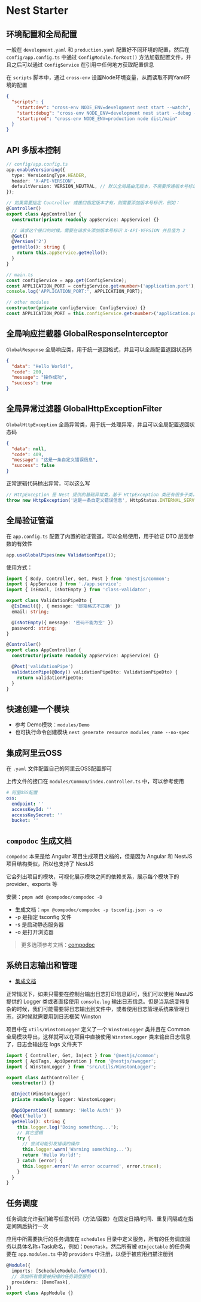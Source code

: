# Nest Starter

## 环境配置和全局配置

一般在 `development.yaml` 和 `production.yaml` 配置好不同环境的配置，然后在 `config/app.config.ts` 中通过 `ConfigModule.forRoot()` 方法加载配置文件，并且之后可以通过 `ConfigService` 在引用中任何地方获取配置信息

在 `scripts` 脚本中，通过 `cross-env` 设置Node环境变量，从而读取不同Yaml环境的配置

```json
{
  "scripts": {
    "start:dev": "cross-env NODE_ENV=development nest start --watch",
    "start:debug": "cross-env NODE_ENV=development nest start --debug --watch",
    "start:prod": "cross-env NODE_ENV=production node dist/main"
  }
}
```

## API 多版本控制

```ts
// config/app.config.ts
app.enableVersioning({
  type: VersioningType.HEADER,
  header: 'X-API-VERSION',
  defaultVersion: VERSION_NEUTRAL, // 默认全局路由无版本，不需要传递版本号标识
});

// 如果需要指定 Controller 或接口指定版本才有，则需要添加版本号标识，例如：
@Controller()
export class AppController {
  constructor(private readonly appService: AppService) {}

  // 请求这个接口的时候，需要在请求头添加版本号标识 X-API-VERSION 并且值为 2
  @Get()
  @Version('2')
  getHello(): string {
    return this.appService.getHello();
  }
}
```

```ts
// main.ts
const configService = app.get(ConfigService);
const APPLICATION_PORT = configService.get<number>('application.port');
console.log('APPLICATION_PORT:', APPLICATION_PORT);

// other modules
constructor(private configService: ConfigService) {}
const APPLICATION_PORT = this.configService.get<number>('application.port');
```

## 全局响应拦截器 GlobalResponseInterceptor

`GlobalResponse` 全局响应类，用于统一返回格式，并且可以全局配置返回状态码

```json
{
  "data": "Hello World!",
  "code": 200,
  "message": "操作成功",
  "success": true
}
```

## 全局异常过滤器 GlobalHttpExceptionFilter

`GlobalHttpException` 全局异常类，用于统一处理异常，并且可以全局配置返回状态码

```json
{
  "data": null,
  "code": 409,
  "message": "这是一条自定义错误信息",
  "success": false
}
```

正常逻辑代码抛出异常，可以这么写

```ts
// HttpException 是 Nest 提供的基础异常类，基于 HttpException 类还有很多子类，例如 BadRequestException、NotFoundException、UnauthorizedException 等
throw new HttpException('这是一条自定义错误信息', HttpStatus.INTERNAL_SERVER_ERROR);
```

## 全局验证管道

在 `app.config.ts` 配置了内置的验证管道，可以全局使用，用于验证 DTO 层面参数的有效性

```ts
app.useGlobalPipes(new ValidationPipe());
```

使用方式：

```ts
import { Body, Controller, Get, Post } from '@nestjs/common';
import { AppService } from './app.service';
import { IsEmail, IsNotEmpty } from 'class-validator';

export class ValidationPipeDto {
  @IsEmail({}, { message: '邮箱格式不正确' })
  email: string;

  @IsNotEmpty({ message: '密码不能为空' })
  password: string;
}

@Controller()
export class AppController {
  constructor(private readonly appService: AppService) {}

  @Post('validationPipe')
  validationPipe(@Body() validationPipeDto: ValidationPipeDto) {
    return validationPipeDto;
  }
}
```

## 快速创建一个模块

- 参考 Demo模块：`modules/Demo`
- 也可执行命令创建模块 `nest generate resource modules_name --no-spec`

## 集成阿里云OSS

在 `.yaml` 文件配置自己的阿里云OSS配置即可

上传文件的接口在 `modules/Common/index.controller.ts` 中，可以参考使用

```yaml
# 阿里OSS配置
oss:
  endpoint: ''
  accessKeyId: ''
  accessKeySecret: ''
  bucket: ''
```

## `compodoc` 生成文档

`compodoc` 本来是给 Angular 项目生成项目文档的，但是因为 Angular 和 NestJS 项目结构类似，所以也支持了 NestJS

它会列出项目的模块，可视化展示模块之间的依赖关系，展示每个模块下的 provider、exports 等

安装：`pnpm add @compodoc/compodoc -D`

- 生成文档：`npx @compodoc/compodoc -p tsconfig.json -s -o`
- -p 是指定 tsconfig 文件
- -s 是启动静态服务器
- -o 是打开浏览器

> 更多选项参考文档：[compodoc](https://compodoc.app/guides/options.html)

## 系统日志输出和管理

- [集成文档](https://www.levenx.com/article/how-to-use-winston-logging-system-in-nestjs)

正常情况下，如果只需要在控制台输出日志打印信息即可，我们可以使用 NestJS 提供的 Logger 类或者直接使用 `console.log` 输出日志信息。但是当系统变得复杂的时候，我们可能需要将日志输出到文件中，或者使用日志管理系统来管理日志，这时候就需要用到日志框架 Winston

项目中在 `utils/WinstonLogger` 定义了一个 `WinstonLogger` 类并且在 Common 全局模块导出，这样就可以在项目中直接使用 `WinstonLogger` 类来输出日志信息了，日志会输出在 logs 文件夹下

```ts
import { Controller, Get, Inject } from '@nestjs/common';
import { ApiTags, ApiOperation } from '@nestjs/swagger';
import { WinstonLogger } from 'src/utils/WinstonLogger';

export class AuthController {
  constructor() {}

  @Inject(WinstonLogger)
  private readonly logger: WinstonLogger;

  @ApiOperation({ summary: 'Hello Auth!' })
  @Get('hello')
  getHello(): string {
    this.logger.log('Doing something...');
    // 其它逻辑
    try {
      // 尝试可能引发错误的操作
      this.logger.warn('Warning something...');
      return 'Hello World!';
    } catch (error) {
      this.logger.error('An error occurred', error.trace);
    }
  }
}
```

## 任务调度

任务调度允许我们编写任意代码（方法/函数）在固定日期/时间、重复间隔或在指定间隔后执行一次

应用中所需要执行的任务调度在 `schedules` 目录中定义服务，所有的任务调度服务以具体名称+Task命名，例如：`DemoTask`，然后所有被 `@Injectable` 的任务需要在 `app.modules.ts` 中的 `providers` 中注册，以便于被应用扫描注册到

```ts
@Module({
  imports: [ScheduleModule.forRoot()],
  // 添加所有需要被扫描的任务调度服务
  providers: [DemoTask],
})
export class AppModule {}
```
